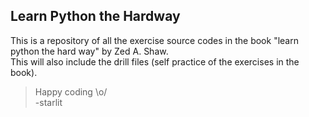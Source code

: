 ## Learn Python the Hardway
This is a repository of all the exercise source codes in the book "learn python the hard way" by Zed A. Shaw.  
This will also include the drill files (self practice of the exercises in the book).

> Happy coding \o/  
-starlit 